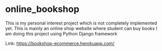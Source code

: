 # online_bookshop
This is my personal interest project which is not completely implemented yet.
This is mainly an online shop website where student can buy books I am doing
this project using Python Django framework

Link: https://bookshop-ecommerce.herokuapp.com/
